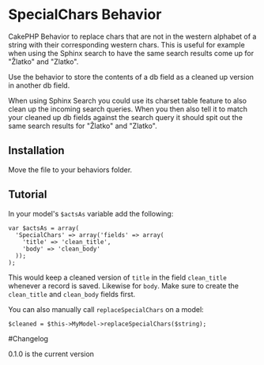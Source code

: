 # SpecialChars Behavior

CakePHP Behavior to replace chars that are not in the western alphabet of a string with their corresponding western chars.
This is useful for example when using the Sphinx search to have the same search results come up for "Žlatko" and "Zlatko".

Use the behavior to store the contents of a db field as a cleaned up version in another db field.

When using  Sphinx Search you could use its charset table feature to also clean up the incoming search queries.
When you then also tell it to match your cleaned up db fields against the search query it should spit out the same search results
for "Žlatko" and "Zlatko".

## Installation

Move the file to your behaviors folder.

## Tutorial

In your model's `$actsAs` variable add the following:

    var $actsAs = array(
      'SpecialChars' => array('fields' => array(
        'title' => 'clean_title',
        'body' => 'clean_body'
      ));
    );

This would keep a cleaned version of `title` in the field `clean_title` whenever a record is saved.
Likewise for `body`.
Make sure to create the `clean_title` and `clean_body` fields first.


You can also manually call `replaceSpecialChars` on a model:

    $cleaned = $this->MyModel->replaceSpecialChars($string);


#Changelog

0.1.0 is the current version